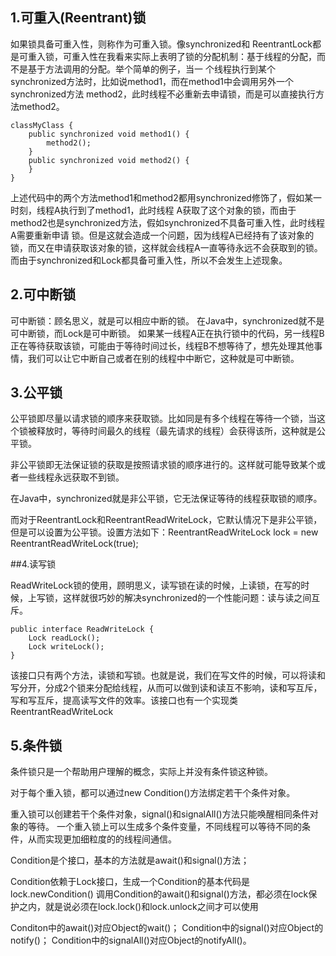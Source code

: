 
## 1.可重入(Reentrant)锁

如果锁具备可重入性，则称作为可重入锁。像synchronized和 ReentrantLock都是可重入锁，可重入性在我看来实际上表明了锁的分配机制：基于线程的分配，而不是基于方法调用的分配。举个简单的例子，当一 个线程执行到某个synchronized方法时，比如说method1，而在method1中会调用另外一个synchronized方法 method2，此时线程不必重新去申请锁，而是可以直接执行方法method2。

```
classMyClass {  
    public synchronized void method1() {  
        method2();  
    }  
    public synchronized void method2() {  
    }  
}  
```
上述代码中的两个方法method1和method2都用synchronized修饰了，假如某一时刻，线程A执行到了method1，此时线程 A获取了这个对象的锁，而由于method2也是synchronized方法，假如synchronized不具备可重入性，此时线程A需要重新申请 锁。但是这就会造成一个问题，因为线程A已经持有了该对象的锁，而又在申请获取该对象的锁，这样就会线程A一直等待永远不会获取到的锁。　　而由于synchronized和Lock都具备可重入性，所以不会发生上述现象。

## 2.可中断锁
可中断锁：顾名思义，就是可以相应中断的锁。
在Java中，synchronized就不是可中断锁，而Lock是可中断锁。
如果某一线程A正在执行锁中的代码，另一线程B正在等待获取该锁，可能由于等待时间过长，线程B不想等待了，想先处理其他事情，我们可以让它中断自己或者在别的线程中中断它，这种就是可中断锁。

## 3.公平锁

公平锁即尽量以请求锁的顺序来获取锁。比如同是有多个线程在等待一个锁，当这个锁被释放时，等待时间最久的线程（最先请求的线程）会获得该所，这种就是公平锁。

非公平锁即无法保证锁的获取是按照请求锁的顺序进行的。这样就可能导致某个或者一些线程永远获取不到锁。

在Java中，synchronized就是非公平锁，它无法保证等待的线程获取锁的顺序。

而对于ReentrantLock和ReentrantReadWriteLock，它默认情况下是非公平锁，但是可以设置为公平锁。设置方法如下：ReentrantReadWriteLock lock = new ReentrantReadWriteLock(true);

##4.读写锁

ReadWriteLock锁的使用，顾明思义，读写锁在读的时候，上读锁，在写的时候，上写锁，这样就很巧妙的解决synchronized的一个性能问题：读与读之间互斥。

```
public interface ReadWriteLock {  
    Lock readLock();  
    Lock writeLock();  
}  
```

该接口只有两个方法，读锁和写锁。也就是说，我们在写文件的时候，可以将读和写分开，分成2个锁来分配给线程，从而可以做到读和读互不影响，读和写互斥，写和写互斥，提高读写文件的效率。该接口也有一个实现类ReentrantReadWriteLock

## 5.条件锁
条件锁只是一个帮助用户理解的概念，实际上并没有条件锁这种锁。

对于每个重入锁，都可以通过new Condition()方法绑定若干个条件对象。

 

重入锁可以创建若干个条件对象，signal()和signalAll()方法只能唤醒相同条件对象的等待。
一个重入锁上可以生成多个条件变量，不同线程可以等待不同的条件，从而实现更加细粒度的的线程间通信。

Condition是个接口，基本的方法就是await()和signal()方法；

Condition依赖于Lock接口，生成一个Condition的基本代码是lock.newCondition() 
调用Condition的await()和signal()方法，都必须在lock保护之内，就是说必须在lock.lock()和lock.unlock之间才可以使用

Conditon中的await()对应Object的wait()；
Condition中的signal()对应Object的notify()；
Condition中的signalAll()对应Object的notifyAll()。


